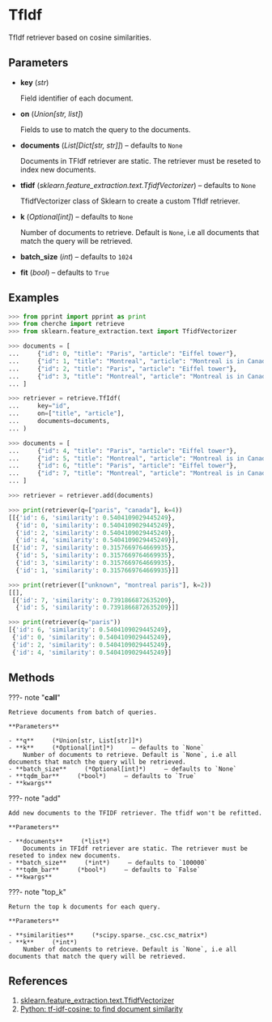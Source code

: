 # TfIdf

TfIdf retriever based on cosine similarities.



## Parameters

- **key** (*str*)

    Field identifier of each document.

- **on** (*Union[str, list]*)

    Fields to use to match the query to the documents.

- **documents** (*List[Dict[str, str]]*) – defaults to `None`

    Documents in TFIdf retriever are static. The retriever must be reseted to index new documents.

- **tfidf** (*sklearn.feature_extraction.text.TfidfVectorizer*) – defaults to `None`

    TfidfVectorizer class of Sklearn to create a custom TfIdf retriever.

- **k** (*Optional[int]*) – defaults to `None`

    Number of documents to retrieve. Default is `None`, i.e all documents that match the query will be retrieved.

- **batch_size** (*int*) – defaults to `1024`

- **fit** (*bool*) – defaults to `True`



## Examples

```python
>>> from pprint import pprint as print
>>> from cherche import retrieve
>>> from sklearn.feature_extraction.text import TfidfVectorizer

>>> documents = [
...     {"id": 0, "title": "Paris", "article": "Eiffel tower"},
...     {"id": 1, "title": "Montreal", "article": "Montreal is in Canada."},
...     {"id": 2, "title": "Paris", "article": "Eiffel tower"},
...     {"id": 3, "title": "Montreal", "article": "Montreal is in Canada."},
... ]

>>> retriever = retrieve.TfIdf(
...     key="id",
...     on=["title", "article"],
...     documents=documents,
... )

>>> documents = [
...     {"id": 4, "title": "Paris", "article": "Eiffel tower"},
...     {"id": 5, "title": "Montreal", "article": "Montreal is in Canada."},
...     {"id": 6, "title": "Paris", "article": "Eiffel tower"},
...     {"id": 7, "title": "Montreal", "article": "Montreal is in Canada."},
... ]

>>> retriever = retriever.add(documents)

>>> print(retriever(q=["paris", "canada"], k=4))
[[{'id': 6, 'similarity': 0.5404109029445249},
  {'id': 0, 'similarity': 0.5404109029445249},
  {'id': 2, 'similarity': 0.5404109029445249},
  {'id': 4, 'similarity': 0.5404109029445249}],
 [{'id': 7, 'similarity': 0.3157669764669935},
  {'id': 5, 'similarity': 0.3157669764669935},
  {'id': 3, 'similarity': 0.3157669764669935},
  {'id': 1, 'similarity': 0.3157669764669935}]]

>>> print(retriever(["unknown", "montreal paris"], k=2))
[[],
 [{'id': 7, 'similarity': 0.7391866872635209},
  {'id': 5, 'similarity': 0.7391866872635209}]]

>>> print(retriever(q="paris"))
[{'id': 6, 'similarity': 0.5404109029445249},
 {'id': 0, 'similarity': 0.5404109029445249},
 {'id': 2, 'similarity': 0.5404109029445249},
 {'id': 4, 'similarity': 0.5404109029445249}]
```

## Methods

???- note "__call__"

    Retrieve documents from batch of queries.

    **Parameters**

    - **q**     (*Union[str, List[str]]*)    
    - **k**     (*Optional[int]*)     – defaults to `None`    
        Number of documents to retrieve. Default is `None`, i.e all documents that match the query will be retrieved.
    - **batch_size**     (*Optional[int]*)     – defaults to `None`    
    - **tqdm_bar**     (*bool*)     – defaults to `True`    
    - **kwargs**    
    
???- note "add"

    Add new documents to the TFIDF retriever. The tfidf won't be refitted.

    **Parameters**

    - **documents**     (*list*)    
        Documents in TFIdf retriever are static. The retriever must be reseted to index new documents.
    - **batch_size**     (*int*)     – defaults to `100000`    
    - **tqdm_bar**     (*bool*)     – defaults to `False`    
    - **kwargs**    
    
???- note "top_k"

    Return the top k documents for each query.

    **Parameters**

    - **similarities**     (*scipy.sparse._csc.csc_matrix*)    
    - **k**     (*int*)    
        Number of documents to retrieve. Default is `None`, i.e all documents that match the query will be retrieved.
    
## References

1. [sklearn.feature_extraction.text.TfidfVectorizer](https://scikit-learn.org/stable/modules/generated/sklearn.feature_extraction.text.TfidfVectorizer.html)
2. [Python: tf-idf-cosine: to find document similarity](https://stackoverflow.com/questions/12118720/python-tf-idf-cosine-to-find-document-similarity)

